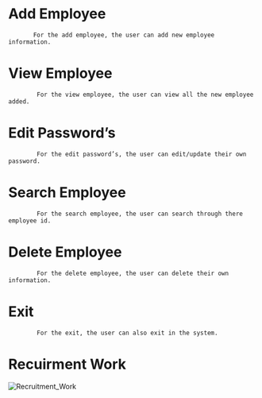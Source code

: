 # Add Employee 
           For the add employee, the user can add new employee information.
# View Employee
            For the view employee, the user can view all the new employee added.
# Edit Password’s  
            For the edit password’s, the user can edit/update their own password.
# Search Employee 
            For the search employee, the user can search through there employee id.
# Delete Employee 
            For the delete employee, the user can delete their own information.
# Exit  
            For the exit, the user can also exit in the system.

# Recuirment Work 
   
![Recruitment_Work](https://user-images.githubusercontent.com/79264869/153262074-0e233681-88bc-4a6e-a3ae-717045ff04bb.png)
 
